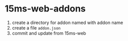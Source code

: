 # 15ms-web-addons

1. create a directory for addon named with addon name
2. create a file `addon.json`
3. commit and update from 15ms-web